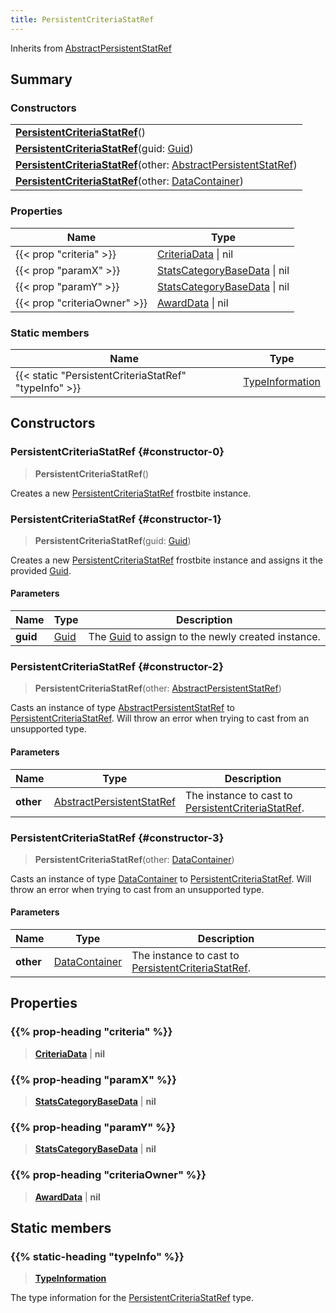 ```yaml
---
title: PersistentCriteriaStatRef
---
```


Inherits from [AbstractPersistentStatRef](/vext/ref/fb/abstractpersistentstatref)

## Summary

### Constructors

|  |
| --- |
| **[PersistentCriteriaStatRef](#constructor-0)**() |
| **[PersistentCriteriaStatRef](#constructor-1)**(guid: [Guid](/vext/ref/shared/type/guid)) |
| **[PersistentCriteriaStatRef](#constructor-2)**(other: [AbstractPersistentStatRef](/vext/ref/fb/abstractpersistentstatref)) |
| **[PersistentCriteriaStatRef](#constructor-3)**(other: [DataContainer](/vext/ref/shared/type/datacontainer)) |

### Properties

| Name | Type |
| ---- | ---- |
| {{< prop "criteria" >}} | [CriteriaData](/vext/ref/fb/criteriadata) \| nil |
| {{< prop "paramX" >}} | [StatsCategoryBaseData](/vext/ref/fb/statscategorybasedata) \| nil |
| {{< prop "paramY" >}} | [StatsCategoryBaseData](/vext/ref/fb/statscategorybasedata) \| nil |
| {{< prop "criteriaOwner" >}} | [AwardData](/vext/ref/fb/awarddata) \| nil |

### Static members

| Name | Type |
| ---- | ---- |
| {{< static "PersistentCriteriaStatRef" "typeInfo" >}} | [TypeInformation](/vext/ref/shared/type/typeinformation) |

## Constructors

### PersistentCriteriaStatRef {#constructor-0}

> **PersistentCriteriaStatRef**()

Creates a new [PersistentCriteriaStatRef](/vext/ref/fb/persistentcriteriastatref) frostbite instance.

### PersistentCriteriaStatRef {#constructor-1}

> **PersistentCriteriaStatRef**(guid: [Guid](/vext/ref/shared/type/guid))

Creates a new [PersistentCriteriaStatRef](/vext/ref/fb/persistentcriteriastatref) frostbite instance and assigns it the provided [Guid](/vext/ref/shared/type/guid).

#### Parameters

| Name | Type | Description |
| ---- | ---- | ----------- |
| **guid** | [Guid](/vext/ref/shared/type/guid) | The [Guid](/vext/ref/shared/type/guid) to assign to the newly created instance. |

### PersistentCriteriaStatRef {#constructor-2}

> **PersistentCriteriaStatRef**(other: [AbstractPersistentStatRef](/vext/ref/fb/abstractpersistentstatref))

Casts an instance of type [AbstractPersistentStatRef](/vext/ref/fb/abstractpersistentstatref) to [PersistentCriteriaStatRef](/vext/ref/fb/persistentcriteriastatref). Will throw an error when trying to cast from an unsupported type.

#### Parameters

| Name | Type | Description |
| ---- | ---- | ----------- |
| **other** | [AbstractPersistentStatRef](/vext/ref/fb/abstractpersistentstatref) | The instance to cast to [PersistentCriteriaStatRef](/vext/ref/fb/persistentcriteriastatref). |

### PersistentCriteriaStatRef {#constructor-3}

> **PersistentCriteriaStatRef**(other: [DataContainer](/vext/ref/shared/type/datacontainer))

Casts an instance of type [DataContainer](/vext/ref/shared/type/datacontainer) to [PersistentCriteriaStatRef](/vext/ref/fb/persistentcriteriastatref). Will throw an error when trying to cast from an unsupported type.

#### Parameters

| Name | Type | Description |
| ---- | ---- | ----------- |
| **other** | [DataContainer](/vext/ref/shared/type/datacontainer) | The instance to cast to [PersistentCriteriaStatRef](/vext/ref/fb/persistentcriteriastatref). |

## Properties

### {{% prop-heading "criteria" %}}

> **[CriteriaData](/vext/ref/fb/criteriadata)** \| **nil**

### {{% prop-heading "paramX" %}}

> **[StatsCategoryBaseData](/vext/ref/fb/statscategorybasedata)** \| **nil**

### {{% prop-heading "paramY" %}}

> **[StatsCategoryBaseData](/vext/ref/fb/statscategorybasedata)** \| **nil**

### {{% prop-heading "criteriaOwner" %}}

> **[AwardData](/vext/ref/fb/awarddata)** \| **nil**

## Static members

### {{% static-heading "typeInfo" %}}

> **[TypeInformation](/vext/ref/shared/type/typeinformation)**

The type information for the [PersistentCriteriaStatRef](/vext/ref/fb/persistentcriteriastatref) type.

